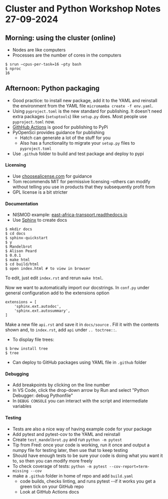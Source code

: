 # Cluster and Python Workshop Notes 27-09-2024
## Morning: using the cluster (online)
* Nodes are like computers
* Processes are the number of cores in the computers
```
$ srun —cpus-per-task=16 —pty bash
$ nproc
16
```
## Afternoon: Python packaging
* Good practice: to install new package, add it to the YAML and reinstall the environment from the YAML file ```micromamba create -f env.yaml```.
* Using `pyproject.toml` is the new standard for publishing. It doesn't need extra packages (`setuptools`) like `setup.py` does. Most people use `pyproject.toml` now.
* [GithHub Actions](https://docs.github.com/en/actions) is good for publishing to PyPi
* PyOpenSci provides guidance for publishing
    * Hatch can generate a lot of the stuff for you
    * Also has a functionality to migrate your `setup.py` files to `pyproject.toml`
* Use `.github` folder to build and test package and deploy to pypi
#### Licensing
* Use [choosealicense.com](choosealicense.com) for guidance
* Tom recommends MIT for permissive licensing –others can modify without telling you use in products that they subsequently profit from
* GPL license is a bit stricter
#### Documentation 
* NISMOD example: [east-africa-transport.readthedocs.io](east-africa-transport.readthedocs.io)
* Use [Sphinx](https://www.sphinx-doc.org/en/master/) to create docs

```
$ mkdir docs
$ cd docs
$ sphinx-quickstart
$ y
$ Mandelbrot
$ Alison Peard
$ 0.0.1
$ make html
$ cd build/html
$ open index.html # to view in browser
```
To edit, just edit `index.rst` and rerun `make html`.

Now we want to automatically import our docstrings. In `conf.py` under general configuration add to the extensions option
```
extensions = [
    'sphinx.ext.autodoc',
    'sphinx.ext.autosummary',
]
```
Make a new file `api.rst` and save it in `docs/source` . Fill it with the contents shown and, to `index.rst`, add `api` under `.. toctree::`.

* To display file trees:
```
$ brew install tree
$ tree
```
* Can deploy to GitHub packages using YAML file in `.github` folder
#### Debugging
* Add breakpoints by clicking on the line number
* In VS Code, click the drop-down arrow by Run and select "Python Debugger: debug Pythonfile"
* In `DEBUG CONSOLE` you can interact with the script and intermediate variables
#### Testing
* Tests are also a nice way of having example code for your package
* Add pytest and pytest-cov to the YAML and reinstall
* Create `test_mandelbrot.py` and run `python -m pytest`
* Tip from Fred: once your code is working, run it once and output a numpy file for testing later, then use that to keep testing
* Should have enough tests to be sure your code is doing what you want it to, so then you can modify more freely
* To check coverage of tests: `python -m pytest --cov-report=term-missing --cov`
* make a `.github` folder in home of repo and add `build.yaml`
    * code builds, checks linting, and runs pytest --if it works you get a green tick on your GitHub repo
    * Look at GitHub Actions docs